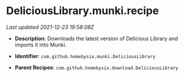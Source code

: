 # DeliciousLibrary.munki.recipe

_Last updated 2021-12-23 19:58:08Z_

- **Description**: Downloads the latest version of Delicious Library and imports it into Munki.

- **Identifier**: `com.github.homebysix.munki.DeliciousLibrary`

- **Parent Recipes**: `com.github.homebysix.download.DeliciousLibrary`